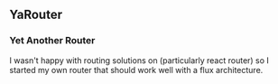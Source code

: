 ## YaRouter
### Yet Another Router
 I wasn't happy with routing solutions on (particularly react router) so I started my own router
 that should work well with a flux architecture.
